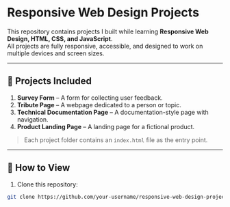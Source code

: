 # Responsive Web Design Projects

This repository contains projects I built while learning **Responsive Web Design, HTML, CSS, and JavaScript**.  
All projects are fully responsive, accessible, and designed to work on multiple devices and screen sizes.

---

## 📁 Projects Included

1. **Survey Form** – A form for collecting user feedback.  
2. **Tribute Page** – A webpage dedicated to a person or topic.  
3. **Technical Documentation Page** – A documentation-style page with navigation.  
4. **Product Landing Page** – A landing page for a fictional product.  
> Each project folder contains an `index.html` file as the entry point.

---

## 🚀 How to View

1. Clone this repository:
```bash
git clone https://github.com/your-username/responsive-web-design-projects.git
